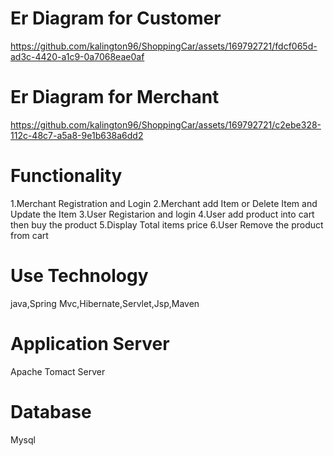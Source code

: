 # Er Diagram for Customer
  https://github.com/kalington96/ShoppingCar/assets/169792721/fdcf065d-ad3c-4420-a1c9-0a7068eae0af
# Er Diagram for Merchant
  https://github.com/kalington96/ShoppingCar/assets/169792721/c2ebe328-112c-48c7-a5a8-9e1b638a6dd2
# Functionality
  1.Merchant Registration and Login 
  2.Merchant add Item or  Delete Item and Update the Item
  3.User Registarion and login
  4.User add product into cart then buy the product
  5.Display Total items price 
  6.User Remove the product from cart
# Use Technology
   java,Spring Mvc,Hibernate,Servlet,Jsp,Maven
# Application Server
  Apache Tomact Server
# Database 
  Mysql

  

